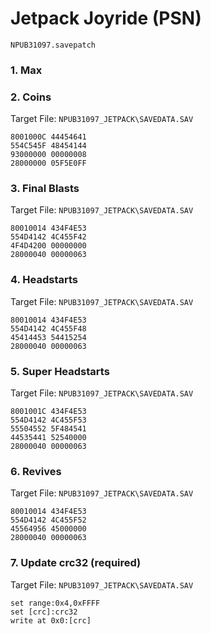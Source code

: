 #  Jetpack Joyride (PSN) 

`NPUB31097.savepatch`

### 1. Max
### 2. Coins

Target File: `NPUB31097_JETPACK\SAVEDATA.SAV`

```
8001000C 44454641
554C545F 48454144
93000000 00000008
28000000 05F5E0FF
```

### 3. Final Blasts

Target File: `NPUB31097_JETPACK\SAVEDATA.SAV`

```
80010014 434F4E53
554D4142 4C455F42
4F4D4200 00000000
28000040 00000063
```

### 4. Headstarts

Target File: `NPUB31097_JETPACK\SAVEDATA.SAV`

```
80010014 434F4E53
554D4142 4C455F48
45414453 54415254
28000040 00000063
```

### 5. Super Headstarts

Target File: `NPUB31097_JETPACK\SAVEDATA.SAV`

```
8001001C 434F4E53
554D4142 4C455F53
55504552 5F484541
44535441 52540000
28000040 00000063
```

### 6. Revives

Target File: `NPUB31097_JETPACK\SAVEDATA.SAV`

```
80010014 434F4E53
554D4142 4C455F52
45564956 45000000
28000040 00000063
```

### 7. Update crc32 (required)

Target File: `NPUB31097_JETPACK\SAVEDATA.SAV`

```
set range:0x4,0xFFFF
set [crc]:crc32
write at 0x0:[crc]
```

